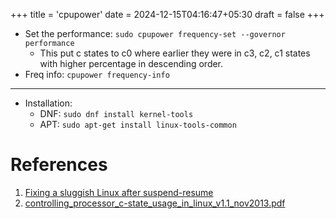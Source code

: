 +++
title = 'cpupower'
date = 2024-12-15T04:16:47+05:30
draft = false
+++

- Set the performance: `sudo cpupower frequency-set --governor performance`
  - This put c states to c0 where earlier they were in c3, c2, c1 states with higher percentage in descending order.
- Freq info: `cpupower frequency-info`

-----

- Installation:
  - DNF: `sudo dnf install kernel-tools`
  - APT: `sudo apt-get install linux-tools-common`

# References

1. [Fixing a sluggish Linux after suspend-resume](https://www.perl.com/article/fixing-a-sluggish-linux-after-suspend-resume/)
2. [controlling_processor_c-state_usage_in_linux_v1.1_nov2013.pdf](https://wiki.bu.ost.ch/infoportal/_media/embedded_systems/ethercat/controlling_processor_c-state_usage_in_linux_v1.1_nov2013.pdf)